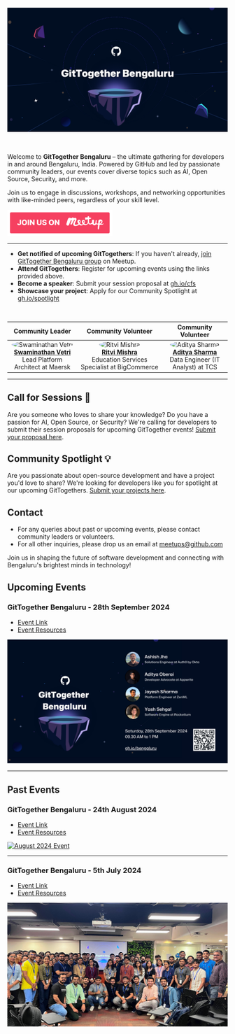 [![image](/assets/cover-image.png)](https://www.meetup.com/gittogether-bengaluru)

<br>

Welcome to **GitTogether Bengaluru** – the ultimate gathering for developers in and around Bengaluru, India. Powered by GitHub and led by passionate community leaders, our events cover diverse topics such as AI, Open Source, Security, and more. 

Join us to engage in discussions, workshops, and networking opportunities with like-minded peers, regardless of your skill level.


[![Meetup Button](/assets/meetup-button.png)](https://www.meetup.com/gittogether-bengaluru)


-------------

- **Get notified of upcoming GitTogethers**: If you haven't already, [join GitTogether Bengaluru group](https://www.meetup.com/gittogether-bengaluru) on Meetup.
- **Attend GitTogethers**: Register for upcoming events using the links provided above.
- **Become a speaker**: Submit your session proposal at [gh.io/cfs](https://gh.io/cfs)
- **Showcase your project**: Apply for our Community Spotlight at [gh.io/spotlight](https://gh.io/spotlight)

<br>

| Community Leader | Community Volunteer | Community Volunteer |
|:---:|:---:|:---:|
| <img src="https://github.com/swaminathanvetri.png" width="80" height="80" style="border-radius: 50%;" alt="Swaminathan Vetri"><br>**[Swaminathan Vetri](https://github.com/swaminathanvetri)**<br>Lead Platform Architect at Maersk | <img src="https://github.com/Frenzyritz13.png" width="80" height="80" style="border-radius: 50%;" alt="Ritvi Mishra"><br>**[Ritvi Mishra](https://github.com/Frenzyritz13)**<br>Education Services Specialist at BigCommerce | <img src="https://github.com/eraditya-sharma.png" width="80" height="80" style="border-radius: 50%;" alt="Aditya Sharma"><br>**[Aditya Sharma](https://github.com/eraditya-sharma)**<br>Data Engineer (IT Analyst) at TCS |

-------------

## Call for Sessions 📢

Are you someone who loves to share your knowledge? Do you have a passion for AI, Open Source, or Security? We're calling for developers to submit their session proposals for upcoming GitTogether events! [Submit your proposal here](https://gh.io/cfs).

## Community Spotlight 💡

Are you passionate about open-source development and have a project you'd love to share? We're looking for developers like you for spotlight at our upcoming GitTogethers. [Submit your projects here](https://gh.io/spotlight).

## Contact

- For any queries about past or upcoming events, please contact community leaders or volunteers.
- For all other inquiries, please drop us an email at meetups@github.com

Join us in shaping the future of software development and connecting with Bengaluru's brightest minds in technology!

## Upcoming Events

### GitTogether Bengaluru - 28th September 2024
- [Event Link](https://www.meetup.com/gittogether-bengaluru/events/303522982/)
- [Event Resources](./GitTogether%20Bengaluru%202024-09-28)

[![September 2024 Event](/assets/2024-09-28.png)](https://www.meetup.com/gittogether-bengaluru/events/303522982/)

-------------

## Past Events

### GitTogether Bengaluru - 24th August 2024
- [Event Link](https://www.meetup.com/gittogether-bengaluru/events/302784046/)
- [Event Resources](./GitTogether%20Bengaluru%202024-08-24)

[![August 2024 Event](/assets/2024-08-24.png)](https://www.meetup.com/gittogether-bengaluru/events/302784046/)

--------

### GitTogether Bengaluru - 5th July 2024
- [Event Link](https://www.meetup.com/gittogether-bengaluru/events/301709790/)
- [Event Resources](./GitTogether%20Bengaluru%202024-07-05)

[![July 2024 Event](/assets/2024-07-05.jpg)](https://www.meetup.com/gittogether-bengaluru/events/301709790/)
